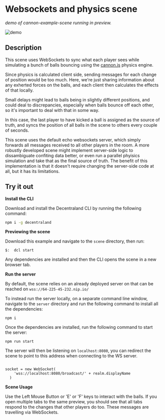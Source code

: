 # Websockets and physics scene

_demo of cannon-example-scene running in preview._

![demo](https://github.com/decentraland-scenes/cannon-example-scene/blob/master/screenshots/cannon.gif)

## Description

This scene uses WebSockets to sync what each player sees while simulating a bunch of balls bouncing using the [cannon.js](https://github.com/schteppe/cannon.js) physics engine.

Since physics is calculated client side, sending messages for each change of position would be too much. Here, we're just sharing information about any exherted forces on the balls, and each client then calculates the effects of that locally.

Small delays might lead to balls being in slightly different positions, and could deal to discrepancies, especially when balls bounce off each other, so it's important to deal with that in some way.

In this case, the last player to have kicked a ball is assigned as the source of truth, and syncs the position of all balls in the scene to others every couple of seconds. 

This scene uses the default echo websockets server, which simply forwards all messages received to all other players in the room. A more robustly developed scene might implement server-side logic to dissambiguate confiting data better, or even run a parallel phyisics simulation and take that as the final source of truth. The benefit of this implementation is that it doesn't require changing the server-side code at all, but it has its limitations.

## Try it out

**Install the CLI**

Download and install the Decentraland CLI by running the following command:

```bash
npm i -g decentraland
```

**Previewing the scene**

Download this example and navigate to the `scene` directory, then run:

```
$:  dcl start
```

Any dependencies are installed and then the CLI opens the scene in a new browser tab.

**Run the server**

By default, the scene relies on an already deployed server on that can be reached on `wss://64-225-45-232.nip.io/`

To instead run the server locally, on a separate command line window, navigate to the `server` directory and run the following command to install all the dependencies:

```
npm i
```

Once the dependencies are installed, run the following command to start the server:

```
npm run start
```

The server will then be listening on `localhost:8080`, you can redirect the scene to point to this address when connecting to the WS server.

```

socket = new WebSocket(
    'wss://localhost:8080/broadcast/' + realm.displayName
  )
```

**Scene Usage**

Use the Left Mouse Button or 'E' or 'F' keys to interact with the balls.  If you open multiple tabs to the same preview, you should see that all tabs respond to the changes that other players do too. These messages are travelling via WebSockets.

